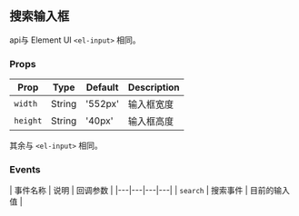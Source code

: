 ## 搜索输入框

api与 Element UI `<el-input>` 相同。

### Props

| Prop | Type | Default | Description |
|---|---|---|---|
| `width` | String | '552px' | 输入框宽度
| `height` | String | '40px' | 输入框高度
其余与 `<el-input>` 相同。

### Events

| 事件名称 | 说明 | 回调参数 |
|---|---|---|---|
| `search` | 搜索事件 | 目前的输入值 |